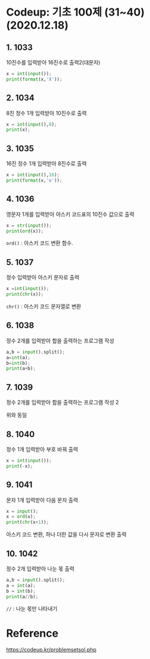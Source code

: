 # Codeup: 기초 100제 (31~40) (2020.12.18) 



## 1. 1033

10진수를 입력받아 16진수로 출력2(대문자)

```python
x = int(input());
print(format(x,'X'));
```



## 2. 1034

8진 정수 1개 입력받아 10진수로 출력

```python
x = int(input(),8);
print(x);
```



## 3. 1035

16진 정수 1개 입력받아 8진수로 출력

```python
x = int(input(),16);
print(format(x,'o'));
```



## 4. 1036

영문자 1개를 입력받아 아스키 코드표의 10진수 값으로 출력

```python
x = str(input());
print(ord(x));
```

`ord()` : 아스키 코드 변환 함수.



## 5. 1037

정수 입력받아 아스키 문자로 출력

```python
x =int(input());
print(chr(x));
```

`chr()` : 아스키 코드 문자열로 변환



## 6. 1038

정수 2개를 입력받아 합을 출력하는 프로그램 작성

```python
a,b = input().split();
a=int(a);
b=int(b);
print(a+b);
```



## 7. 1039

정수 2개를 입력받아 합을 출력하는 프로그램 작성 2

위와 동일



## 8. 1040

정수 1개 입력받아 부호 바꿔 출력

```python
x = int(input());
print(-x);
```



## 9. 1041

문자 1개 입력받아 다음 문자 출력

```python
x = input();
x = ord(x);
print(chr(x+1));
```

아스키 코드 변환, 하나 더한 값을 다시 문자로 변환 출력



## 10. 1042

정수 2개 입력받아 나눈 몫 출력

```python
a,b = input().split();
a = int(a);
b = int(b);
print(a//b);
```

`//` :  나눈 몫만 나타내기



# Reference

https://codeup.kr/problemsetsol.php
